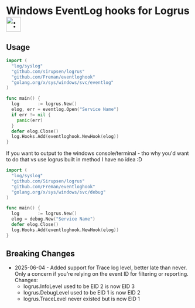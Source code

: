 # Windows EventLog hooks for Logrus <img src="http://i.imgur.com/hTeVwmJ.png" width="40" height="40" alt=":walrus:" class="emoji" title=":walrus:"/>

## Usage

```go
import (
  "log/syslog"
  "github.com/sirupsen/logrus"
  "github.com/Freman/eventloghook"
  "golang.org/x/sys/windows/svc/eventlog"
)

func main() {
  log       := logrus.New()
  elog, err = eventlog.Open("Service Name")
  if err != nil {
    panic(err)
  }
  defer elog.Close()
  log.Hooks.Add(eventloghook.NewHook(elog))
}
```

If you want to output to the windows console/terminal - tho why you'd want to do that vs use logrus built in method I have no idea :D

```go
import (
  "log/syslog"
  "github.com/Sirupsen/logrus"
  "github.com/Freman/eventloghook"
  "golang.org/x/sys/windows/svc/debug"
)

func main() {
  log       := logrus.New()
  elog = debug.New("Service Name")
  defer elog.Close()
  log.Hooks.Add(eventloghook.NewHook(elog))
}
```


## Breaking Changes

* 2025-06-04 - Added support for Trace log level, better late than never.
Only a concern if you're relying on the event ID for filtering or reporting.
Changes:
   * logrus.InfoLevel used to be EID 2 is now EID 3
   * logrus.DebugLevel used to be EID 1 is now EID 2
   * logrus.TraceLevel never existed but is now EID 1